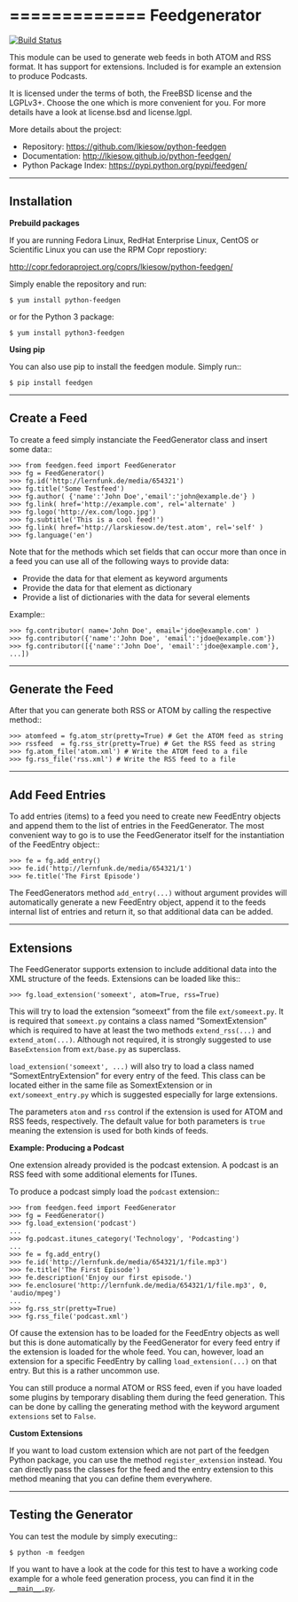 =============
Feedgenerator
=============

[![Build Status](https://travis-ci.org/lkiesow/python-feedgen.svg?branch=master)
](https://travis-ci.org/lkiesow/python-feedgen)

This module can be used to generate web feeds in both ATOM and RSS format.  It
has support for extensions. Included is for example an extension to produce
Podcasts.

It is licensed under the terms of both, the FreeBSD license and the LGPLv3+.
Choose the one which is more convenient for you. For more details have a look
at license.bsd and license.lgpl.

More details about the project:

- Repository:            https://github.com/lkiesow/python-feedgen
- Documentation:         http://lkiesow.github.io/python-feedgen/
- Python Package Index:  https://pypi.python.org/pypi/feedgen/


------------
Installation
------------

**Prebuild packages**

If you are running Fedora Linux, RedHat Enterprise Linux, CentOS or Scientific
Linux you can use the RPM Copr repostiory:

[http://copr.fedoraproject.org/coprs/lkiesow/python-feedgen/
](http://copr.fedoraproject.org/coprs/lkiesow/python-feedgen/)

Simply enable the repository and run:

    $ yum install python-feedgen

or for the Python 3 package:

    $ yum install python3-feedgen


**Using pip**

You can also use pip to install the feedgen module. Simply run::

    $ pip install feedgen


-------------
Create a Feed
-------------

To create a feed simply instanciate the FeedGenerator class and insert some
data::

    >>> from feedgen.feed import FeedGenerator
    >>> fg = FeedGenerator()
    >>> fg.id('http://lernfunk.de/media/654321')
    >>> fg.title('Some Testfeed')
    >>> fg.author( {'name':'John Doe','email':'john@example.de'} )
    >>> fg.link( href='http://example.com', rel='alternate' )
    >>> fg.logo('http://ex.com/logo.jpg')
    >>> fg.subtitle('This is a cool feed!')
    >>> fg.link( href='http://larskiesow.de/test.atom', rel='self' )
    >>> fg.language('en')

Note that for the methods which set fields that can occur more than once in a
feed you can use all of the following ways to provide data:

- Provide the data for that element as keyword arguments
- Provide the data for that element as dictionary
- Provide a list of dictionaries with the data for several elements

Example::

    >>> fg.contributor( name='John Doe', email='jdoe@example.com' )
    >>> fg.contributor({'name':'John Doe', 'email':'jdoe@example.com'})
    >>> fg.contributor([{'name':'John Doe', 'email':'jdoe@example.com'}, ...])

-----------------
Generate the Feed
-----------------

After that you can generate both RSS or ATOM by calling the respective method::

    >>> atomfeed = fg.atom_str(pretty=True) # Get the ATOM feed as string
    >>> rssfeed  = fg.rss_str(pretty=True) # Get the RSS feed as string
    >>> fg.atom_file('atom.xml') # Write the ATOM feed to a file
    >>> fg.rss_file('rss.xml') # Write the RSS feed to a file


----------------
Add Feed Entries
----------------

To add entries (items) to a feed you need to create new FeedEntry objects and
append them to the list of entries in the FeedGenerator. The most convenient
way to go is to use the FeedGenerator itself for the instantiation of the
FeedEntry object::

    >>> fe = fg.add_entry()
    >>> fe.id('http://lernfunk.de/media/654321/1')
    >>> fe.title('The First Episode')

The FeedGenerators method `add_entry(...)` without argument provides will
automatically generate a new FeedEntry object, append it to the feeds internal
list of entries and return it, so that additional data can be added.

----------
Extensions
----------

The FeedGenerator supports extension to include additional data into the XML
structure of the feeds. Extensions can be loaded like this::

    >>> fg.load_extension('someext', atom=True, rss=True)

This will try to load the extension “someext” from the file `ext/someext.py`.
It is required that `someext.py` contains a class named “SomextExtension” which
is required to have at least the two methods `extend_rss(...)` and
`extend_atom(...)`. Although not required, it is strongly suggested to use
`BaseExtension` from `ext/base.py` as superclass.

`load_extension('someext', ...)` will also try to load a class named
“SomextEntryExtension” for every entry of the feed. This class can be located
either in the same file as SomextExtension or in `ext/someext_entry.py` which
is suggested especially for large extensions.

The parameters `atom` and `rss` control if the extension is used for ATOM and
RSS feeds, respectively. The default value for both parameters is `true`
meaning the extension is used for both kinds of feeds.

**Example: Producing a Podcast**

One extension already provided is the podcast extension. A podcast is an RSS
feed with some additional elements for ITunes.

To produce a podcast simply load the `podcast` extension::

    >>> from feedgen.feed import FeedGenerator
    >>> fg = FeedGenerator()
    >>> fg.load_extension('podcast')
    ...
    >>> fg.podcast.itunes_category('Technology', 'Podcasting')
    ...
    >>> fe = fg.add_entry()
    >>> fe.id('http://lernfunk.de/media/654321/1/file.mp3')
    >>> fe.title('The First Episode')
    >>> fe.description('Enjoy our first episode.')
    >>> fe.enclosure('http://lernfunk.de/media/654321/1/file.mp3', 0, 'audio/mpeg')
    ...
    >>> fg.rss_str(pretty=True)
    >>> fg.rss_file('podcast.xml')

Of cause the extension has to be loaded for the FeedEntry objects as well but
this is done automatically by the FeedGenerator for every feed entry if the
extension is loaded for the whole feed. You can, however, load an extension for
a specific FeedEntry by calling `load_extension(...)` on that entry. But this
is a rather uncommon use.

You can still produce a normal ATOM or RSS feed, even if you have loaded some
plugins by temporary disabling them during the feed generation.  This can be
done by calling the generating method with the keyword argument `extensions`
set to `False`.

**Custom Extensions**

If you want to load custom extension which are not part of the feedgen Python
package, you can use the method `register_extension` instead. You can directly
pass the classes for the feed and the entry extension to this method meaning
that you can define them everywhere.


---------------------
Testing the Generator
---------------------

You can test the module by simply executing::

    $ python -m feedgen

If you want to have a look at the code for this test to have a working code
example for a whole feed generation process, you can find it in the
[`__main__.py`](https://github.com/lkiesow/python-feedgen/blob/master/feedgen/__main__.py).
